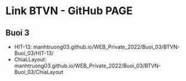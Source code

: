 # Link BTVN - GitHub PAGE

## Buoi 3

- HIT-13: <a>manhtruong03.github.io/WEB_Private_2022/Buoi_03/BTVN-Buoi_03/HIT-13/</a>
- ChiaLLayout: <a>manhtruong03.github.io/WEB_Private_2022/Buoi_03/BTVN-Buoi_03/ChiaLayout</a>
